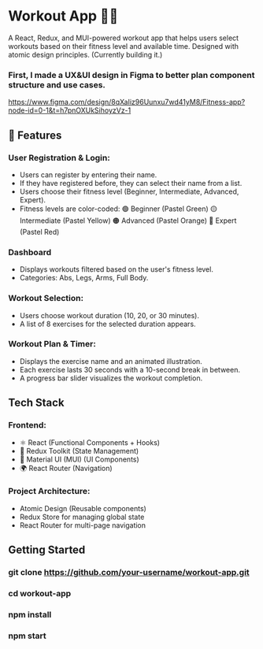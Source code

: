 # Workout App 🏋️‍♂️

A React, Redux, and MUI-powered workout app that helps users select workouts based on their fitness level and available time. Designed with atomic design principles. (Currently building it.)

### First, I made a UX&UI design in Figma to better plan component structure and use cases.
https://www.figma.com/design/8qXaIiz96Uunxu7wd41yM8/Fitness-app?node-id=0-1&t=h7pnOXUkSihoyzVz-1


## 🚀 Features

### User Registration & Login:

  - Users can register by entering their name.
  - If they have registered before, they can select their name from a list.
  - Users choose their fitness level (Beginner, Intermediate, Advanced, Expert).
  - Fitness levels are color-coded:
        🟢 Beginner (Pastel Green)
        🟡 Intermediate (Pastel Yellow)
        🟠 Advanced (Pastel Orange)
        🔴 Expert (Pastel Red)

### Dashboard

  - Displays workouts filtered based on the user's fitness level.
  - Categories: Abs, Legs, Arms, Full Body.

### Workout Selection:

  - Users choose workout duration (10, 20, or 30 minutes).
  - A list of 8 exercises for the selected duration appears.
    
### Workout Plan & Timer:

  - Displays the exercise name and an animated illustration.
  - Each exercise lasts 30 seconds with a 10-second break in between.
  - A progress bar slider visualizes the workout completion.


## Tech Stack

### Frontend:
 - ⚛️ React (Functional Components + Hooks)
 - 🏪 Redux Toolkit (State Management)
 - 🎨 Material UI (MUI) (UI Components)
 - 🌍 React Router (Navigation)

### Project Architecture:
 - Atomic Design (Reusable components)
 - Redux Store for managing global state
 - React Router for multi-page navigation



## Getting Started
### git clone https://github.com/your-username/workout-app.git
### cd workout-app
### npm install
### npm start



